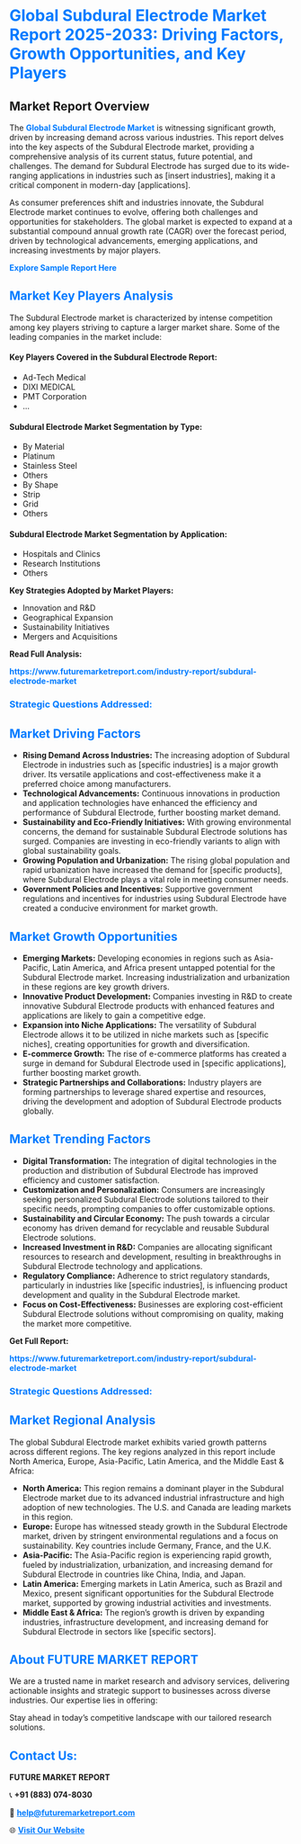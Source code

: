 <h1 style="color: #007BFF;">Global Subdural Electrode Market Report 2025-2033: Driving Factors, Growth Opportunities, and Key Players</h1>

<section id="overview">
<h2>Market Report Overview</h2>
<p>The <a href="https://www.futuremarketreport.com/industry-report/subdural-electrode-market" style="color: #007BFF; text-decoration: none;"><strong>Global Subdural Electrode Market</strong></a> is witnessing significant growth, driven by increasing demand across various industries. This report delves into the key aspects of the Subdural Electrode market, providing a comprehensive analysis of its current status, future potential, and challenges. The demand for Subdural Electrode has surged due to its wide-ranging applications in industries such as [insert industries], making it a critical component in modern-day [applications].</p>
<p>As consumer preferences shift and industries innovate, the Subdural Electrode market continues to evolve, offering both challenges and opportunities for stakeholders. The global market is expected to expand at a substantial compound annual growth rate (CAGR) over the forecast period, driven by technological advancements, emerging applications, and increasing investments by major players.</p>
</section>

<section id="overview">
<p><a href="https://www.futuremarketreport.com/request-sample/reportId=101836" style="color: #007BFF; text-decoration: none;"><strong>Explore Sample Report Here</strong></a></p>
</section>

<section id="key-players">
<h2 style="color: #007BFF;">Market Key Players Analysis</h2>
<p>The Subdural Electrode market is characterized by intense competition among key players striving to capture a larger market share. Some of the leading companies in the market include:</p>
<h4>Key Players Covered in the Subdural Electrode Report:</h4>
<ul><li>Ad-Tech Medical</li><li>DIXI MEDICAL</li><li>PMT Corporation</li><li>...</li></ul>
<h4>Subdural Electrode Market Segmentation by Type:</h4>
<ul><li>By Material</li><li>Platinum</li><li>Stainless Steel</li><li>Others</li><li>By Shape</li><li>Strip</li><li>Grid</li><li>Others</li></ul>

<h4>Subdural Electrode Market Segmentation by Application:</h4>
<ul><li>Hospitals and Clinics</li><li>Research Institutions</li><li>Others</li></ul>
<p><strong>Key Strategies Adopted by Market Players:</strong></p>
<ul>
<li>Innovation and R&D</li>
<li>Geographical Expansion</li>
<li>Sustainability Initiatives</li>
<li>Mergers and Acquisitions</li>
</ul>
</section>

<section>
<p><strong>Read Full Analysis: </strong></p><a href="https://www.futuremarketreport.com/industry-report/subdural-electrode-market" style="color: #007BFF; text-decoration: none;"><strong>https://www.futuremarketreport.com/industry-report/subdural-electrode-market</strong></a>
<h3 style="color: #007BFF;">Strategic Questions Addressed:</h3>
</section>

<section id="driving-factors">
<h2 style="color: #007BFF;">Market Driving Factors</h2>
<ul>
<li><strong>Rising Demand Across Industries:</strong> The increasing adoption of Subdural Electrode in industries such as [specific industries] is a major growth driver. Its versatile applications and cost-effectiveness make it a preferred choice among manufacturers.</li>
<li><strong>Technological Advancements:</strong> Continuous innovations in production and application technologies have enhanced the efficiency and performance of Subdural Electrode, further boosting market demand.</li>
<li><strong>Sustainability and Eco-Friendly Initiatives:</strong> With growing environmental concerns, the demand for sustainable Subdural Electrode solutions has surged. Companies are investing in eco-friendly variants to align with global sustainability goals.</li>
<li><strong>Growing Population and Urbanization:</strong> The rising global population and rapid urbanization have increased the demand for [specific products], where Subdural Electrode plays a vital role in meeting consumer needs.</li>
<li><strong>Government Policies and Incentives:</strong> Supportive government regulations and incentives for industries using Subdural Electrode have created a conducive environment for market growth.</li>
</ul>
</section>

<section id="growth-opportunities">
<h2 style="color: #007BFF;">Market Growth Opportunities</h2>
<ul>
<li><strong>Emerging Markets:</strong> Developing economies in regions such as Asia-Pacific, Latin America, and Africa present untapped potential for the Subdural Electrode market. Increasing industrialization and urbanization in these regions are key growth drivers.</li>
<li><strong>Innovative Product Development:</strong> Companies investing in R&D to create innovative Subdural Electrode products with enhanced features and applications are likely to gain a competitive edge.</li>
<li><strong>Expansion into Niche Applications:</strong> The versatility of Subdural Electrode allows it to be utilized in niche markets such as [specific niches], creating opportunities for growth and diversification.</li>
<li><strong>E-commerce Growth:</strong> The rise of e-commerce platforms has created a surge in demand for Subdural Electrode used in [specific applications], further boosting market growth.</li>
<li><strong>Strategic Partnerships and Collaborations:</strong> Industry players are forming partnerships to leverage shared expertise and resources, driving the development and adoption of Subdural Electrode products globally.</li>
</ul>
</section>

<section id="trending-factors">
<h2 style="color: #007BFF;">Market Trending Factors</h2>
<ul>
<li><strong>Digital Transformation:</strong> The integration of digital technologies in the production and distribution of Subdural Electrode has improved efficiency and customer satisfaction.</li>
<li><strong>Customization and Personalization:</strong> Consumers are increasingly seeking personalized Subdural Electrode solutions tailored to their specific needs, prompting companies to offer customizable options.</li>
<li><strong>Sustainability and Circular Economy:</strong> The push towards a circular economy has driven demand for recyclable and reusable Subdural Electrode solutions.</li>
<li><strong>Increased Investment in R&D:</strong> Companies are allocating significant resources to research and development, resulting in breakthroughs in Subdural Electrode technology and applications.</li>
<li><strong>Regulatory Compliance:</strong> Adherence to strict regulatory standards, particularly in industries like [specific industries], is influencing product development and quality in the Subdural Electrode market.</li>
<li><strong>Focus on Cost-Effectiveness:</strong> Businesses are exploring cost-efficient Subdural Electrode solutions without compromising on quality, making the market more competitive.</li>
</ul>
</section>

<section>
<p><strong>Get Full Report: </strong></p><a href="https://www.futuremarketreport.com/industry-report/subdural-electrode-market" style="color: #007BFF; text-decoration: none;"><strong>https://www.futuremarketreport.com/industry-report/subdural-electrode-market</strong></a>
<h3 style="color: #007BFF;">Strategic Questions Addressed:</h3>
</section>


<section id="regional-analysis">
<h2 style="color: #007BFF;">Market Regional Analysis</h2>
<p>The global Subdural Electrode market exhibits varied growth patterns across different regions. The key regions analyzed in this report include North America, Europe, Asia-Pacific, Latin America, and the Middle East & Africa:</p>
<ul>
<li><strong>North America:</strong> This region remains a dominant player in the Subdural Electrode market due to its advanced industrial infrastructure and high adoption of new technologies. The U.S. and Canada are leading markets in this region.</li>
<li><strong>Europe:</strong> Europe has witnessed steady growth in the Subdural Electrode market, driven by stringent environmental regulations and a focus on sustainability. Key countries include Germany, France, and the U.K.</li>
<li><strong>Asia-Pacific:</strong> The Asia-Pacific region is experiencing rapid growth, fueled by industrialization, urbanization, and increasing demand for Subdural Electrode in countries like China, India, and Japan.</li>
<li><strong>Latin America:</strong> Emerging markets in Latin America, such as Brazil and Mexico, present significant opportunities for the Subdural Electrode market, supported by growing industrial activities and investments.</li>
<li><strong>Middle East & Africa:</strong> The region’s growth is driven by expanding industries, infrastructure development, and increasing demand for Subdural Electrode in sectors like [specific sectors].</li>
</ul>
</section>

<footer>
<h2 style="color: #007BFF;">About FUTURE MARKET REPORT</h2>
<p>We are a trusted name in market research and advisory services, delivering actionable insights and strategic support to businesses across diverse industries. Our expertise lies in offering:</p>

<p>Stay ahead in today’s competitive landscape with our tailored research solutions.</p>

<h2 style="color: #007BFF;">Contact Us:</h2>
<p><strong>FUTURE MARKET REPORT</strong></p>
<p>📞 <strong>+91 (883) 074-8030</strong></p>
<p>📧 <strong><a href="mailto:help@futuremarketreport.com" style="color: #007BFF;">help@futuremarketreport.com</a></strong></p>
<p>🌐 <strong><a href="https://www.futuremarketreport.com/" style="color: #007BFF;">Visit Our Website</a></strong></p>
</footer>